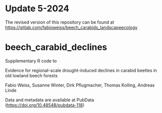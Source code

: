 # Update 5-2024
The revised version of this repository can be found at https://gitlab.com/fabioweiss/beech_carabids_landscapeecology 


# beech_carabid_declines
Supplementary R code to

Evidence for regional-scale drought-induced declines in carabid beetles in old lowland beech forests

Fabio Weiss, Susanne Winter, Dirk Pflugmacher, Thomas Kolling, Andreas Linde


Data and metadata are available at PubData (https://doi.org/10.48548/pubdata-118)
